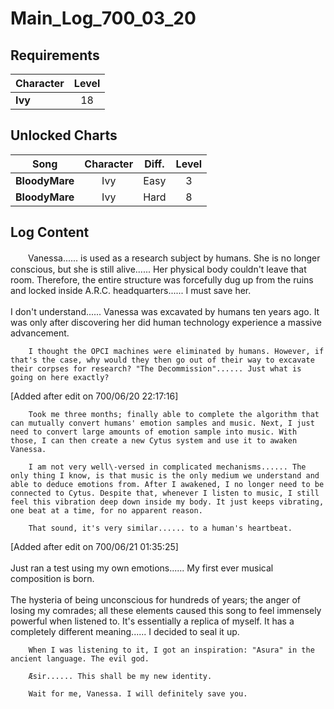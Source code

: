 # Main_Log_700_03_20
## Requirements
|Character|Level|
|---------|:---:|
|**Ivy**  | 18  |

## Unlocked Charts
|     Song     |Character|Diff.|Level|
|--------------|:-------:|:---:|:---:|
|**BloodyMare**|   Ivy   |Easy |  3  |
|**BloodyMare**|   Ivy   |Hard |  8  |

## Log Content
　　Vanessa...... is used as a research subject by humans. She is no longer conscious, but she is still alive...... Her physical body couldn't leave that room. Therefore, the entire structure was forcefully dug up from the ruins and locked inside A.R.C. headquarters...... I must save her.<br>
        <br>
        I don't understand...... Vanessa was excavated by humans ten years ago. It was only after discovering her did human technology experience a massive advancement. 

        I thought the OPCI machines were eliminated by humans. However, if that's the case, why would they then go out of their way to excavate their corpses for research? "The Decommission"...... Just what is going on here exactly?

[Added after edit on 700/06/20 22:17:16]

        Took me three months; finally able to complete the algorithm that can mutually convert humans' emotion samples and music. Next, I just need to convert large amounts of emotion sample into music. With those, I can then create a new Cytus system and use it to awaken Vanessa.

        I am not very well\-versed in complicated mechanisms...... The only thing I know, is that music is the only medium we understand and able to deduce emotions from. After I awakened, I no longer need to be connected to Cytus. Despite that, whenever I listen to music, I still feel this vibration deep down inside my body. It just keeps vibrating, one beat at a time, for no apparent reason. 

        That sound, it's very similar...... to a human's heartbeat. 

[Added after edit on 700/06/21 01:35:25]<br>
        <br>
        Just ran a test using my own emotions...... My first ever musical composition is born.<br>
        <br>
        The hysteria of being unconscious for hundreds of years; the anger of losing my comrades; all these elements caused this song to feel immensely powerful when listened to. It's essentially a replica of myself. It has a completely different meaning...... I decided to seal it up. 

        When I was listening to it, I got an inspiration: "Asura" in the ancient language. The evil god.

        Æsir...... This shall be my new identity.

        Wait for me, Vanessa. I will definitely save you.